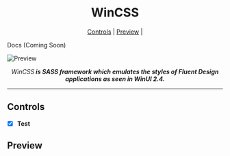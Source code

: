 <h1 align="center">WinCSS</h1>
  
<p align="center">
  <a href="#controls">Controls</a> |
  <a href="#preview">Preview</a> |
  <p>Docs (Coming Soon)</p>
</p>

![Preview](https://i.imgur.com/PEXdZv4.png)

<p align="center">
  <i></strong>WinCSS<strong> is SASS framework which emulates the styles of Fluent Design applications as seen in WinUI 2.4.</i>
</p>

<hr>

## Controls

  - [x] Test

## Preview
